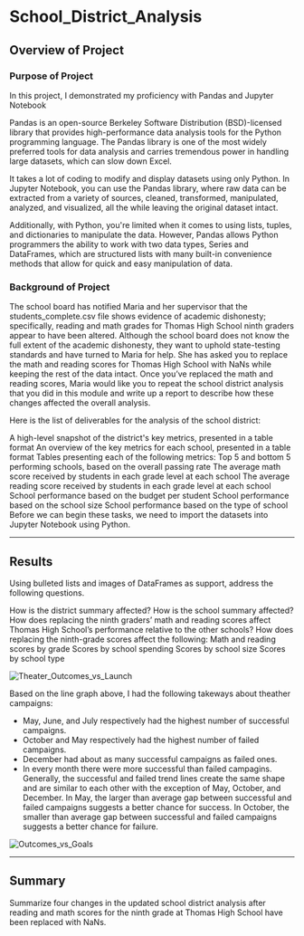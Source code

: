 # School_District_Analysis

## Overview of Project
### Purpose of Project
In this project, I demonstrated my proficiency with Pandas and Jupyter Notebook 

Pandas is an open-source Berkeley Software Distribution (BSD)-licensed library that provides high-performance data analysis tools for the Python programming language. The Pandas library is one of the most widely preferred tools for data analysis and carries tremendous power in handling large datasets, which can slow down Excel.

It takes a lot of coding to modify and display datasets using only Python. In Jupyter Notebook, you can use the Pandas library, where raw data can be extracted from a variety of sources, cleaned, transformed, manipulated, analyzed, and visualized, all the while leaving the original dataset intact.

Additionally, with Python, you're limited when it comes to using lists, tuples, and dictionaries to manipulate the data. However, Pandas allows Python programmers the ability to work with two data types, Series and DataFrames, which are structured lists with many built-in convenience methods that allow for quick and easy manipulation of data.
### Background of Project
The school board has notified Maria and her supervisor that the students_complete.csv file shows evidence of academic dishonesty; specifically, reading and math grades for Thomas High School ninth graders appear to have been altered. Although the school board does not know the full extent of the academic dishonesty, they want to uphold state-testing standards and have turned to Maria for help. She has asked you to replace the math and reading scores for Thomas High School with NaNs while keeping the rest of the data intact. Once you’ve replaced the math and reading scores, Maria would like you to repeat the school district analysis that you did in this module and write up a report to describe how these changes affected the overall analysis.

Here is the list of deliverables for the analysis of the school district: 

A high-level snapshot of the district's key metrics, presented in a table format
An overview of the key metrics for each school, presented in a table format
Tables presenting each of the following metrics:
Top 5 and bottom 5 performing schools, based on the overall passing rate
The average math score received by students in each grade level at each school
The average reading score received by students in each grade level at each school
School performance based on the budget per student
School performance based on the school size 
School performance based on the type of school
Before we can begin these tasks, we need to import the datasets into Jupyter Notebook using Python.

---
## Results
Using bulleted lists and images of DataFrames as support, address the following questions.

How is the district summary affected?
How is the school summary affected?
How does replacing the ninth graders’ math and reading scores affect Thomas High School’s performance relative to the other schools?
How does replacing the ninth-grade scores affect the following:
Math and reading scores by grade
Scores by school spending
Scores by school size
Scores by school type

![Theater_Outcomes_vs_Launch](Theater_Outcomes_vs_Launch.png)

Based on the line graph above, I had the following takeways about theather campaigns:
* May, June, and July respectively had the highest number of successful campaigns. 
* October and May respectively had the highest number of failed campaigns.
* December had about as many successful campaigns as failed ones.
* In every month there were more successful than failed campagins. Generally, the successful and failed trend lines create the same shape and are similar to each other with the exception of May, October, and December. In May, the larger than average gap between successful and failed campaigns suggests a better chance for success. In October, the smaller than average gap between successful and failed campaigns suggests a better chance for failure. 


![Outcomes_vs_Goals](Outcomes_vs_Goals.png)



---
## Summary
Summarize four changes in the updated school district analysis after reading and math scores for the ninth grade at Thomas High School have been replaced with NaNs.
